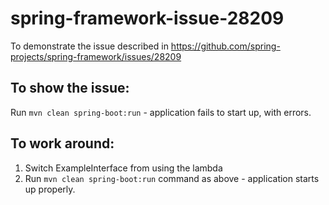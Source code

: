 # spring-framework-issue-28209
To demonstrate the issue described in https://github.com/spring-projects/spring-framework/issues/28209

## To show the issue:

Run `mvn clean spring-boot:run` - application fails to start up, with errors.

## To work around:

1. Switch ExampleInterface from using the lambda
2. Run `mvn clean spring-boot:run` command as above - application starts up properly.
